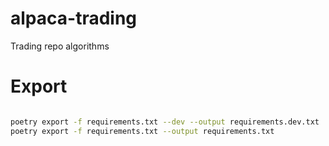 # alpaca-trading

Trading repo algorithms

# Export

```bash

poetry export -f requirements.txt --dev --output requirements.dev.txt
poetry export -f requirements.txt --output requirements.txt
```
